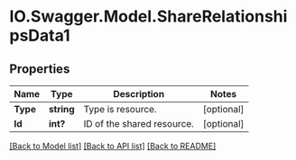# IO.Swagger.Model.ShareRelationshipsData1
## Properties

Name | Type | Description | Notes
------------ | ------------- | ------------- | -------------
**Type** | **string** | Type is resource.  | [optional] 
**Id** | **int?** | ID of the shared resource. | [optional] 

[[Back to Model list]](../README.md#documentation-for-models) [[Back to API list]](../README.md#documentation-for-api-endpoints) [[Back to README]](../README.md)


